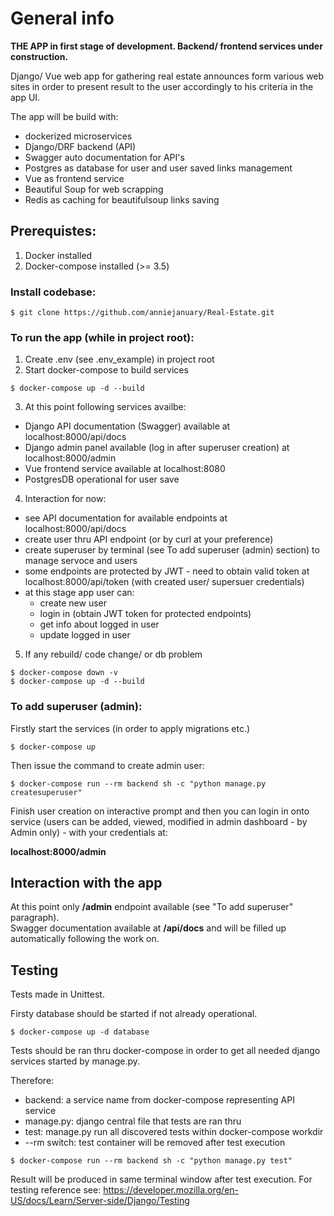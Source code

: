 # General info

<strong>THE APP in first stage of development. Backend/ frontend services under construction.</strong>

Django/ Vue web app for gathering real estate announces form various web sites in order to present result to the user accordingly to his criteria in the app UI.

The app will be build with:

- dockerized microservices
- Django/DRF backend (API)
- Swagger auto documentation for API's
- Postgres as database for user and user saved links management
- Vue as frontend service
- Beautiful Soup for web scrapping
- Redis as caching for beautifulsoup links saving

## Prerequistes:

1. Docker installed
2. Docker-compose installed (>= 3.5)


### Install codebase:

```
$ git clone https://github.com/anniejanuary/Real-Estate.git
```

### To run the app (while in project root):

1. Create .env (see .env_example) in project root
2. Start docker-compose to build services

```
$ docker-compose up -d --build
```

3. At this point following services availbe:

- Django API documentation (Swagger) available at localhost:8000/api/docs
- Django admin panel available (log in after superuser creation) at localhost:8000/admin
- Vue frontend service available at localhost:8080
- PostgresDB operational for user save

4. Interaction for now:

- see API documentation for available endpoints at localhost:8000/api/docs
- create user thru API endpoint (or by curl at your preference)
- create superuser by terminal (see To add superuser (admin) section) to manage servoce and users
- some endpoints are protected by JWT - need to obtain valid token at localhost:8000/api/token (with created user/ supersuer credentials)
- at this stage app user can:
    - create new user
    - login in (obtain JWT token for protected endpoints)
    - get info about logged in user
    - update logged in user

5. If any rebuild/ code change/ or db problem

```
$ docker-compose down -v
$ docker-compose up -d --build
```

### To add superuser (admin):

Firstly start the services (in order to apply migrations etc.)

```
$ docker-compose up
```
Then issue the command to create admin user:

```
$ docker-compose run --rm backend sh -c "python manage.py createsuperuser"
```

Finish user creation on interactive prompt and then you can login in onto service (users can be added, viewed, modified in admin dashboard - by Admin only) - with your credentials at:

<strong>localhost:8000/admin</strong>


## Interaction with the app

At this point only <strong>/admin</strong> endpoint available (see "To add superuser" paragraph).<br>
Swagger documentation available at <strong>/api/docs</strong> and will be filled up automatically following the work on. 

## Testing

Tests made in Unittest.

Firsty database should be started if not already operational.

```
$ docker-compose up -d database
```
Tests should be ran thru docker-compose in order to get all needed django services started by manage.py.

Therefore:

- backend: a service name from docker-compose representing API service
- manage.py: django central file that tests are ran thru
- test: manage.py run all discovered tests within docker-compose workdir
- --rm switch: test container will be removed after test execution

```
$ docker-compose run --rm backend sh -c "python manage.py test"
```

Result will be produced in same terminal window after test execution.
For testing reference see: https://developer.mozilla.org/en-US/docs/Learn/Server-side/Django/Testing